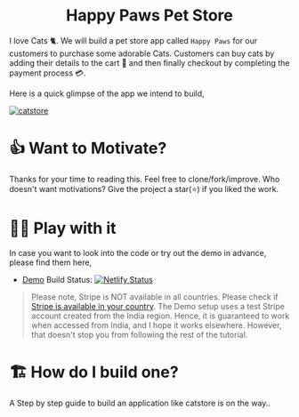 <h1 align="center">
  Happy Paws Pet Store
</h1>

I love Cats 🐈. We will build a pet store app called `Happy Paws` for our customers to purchase some adorable Cats. Customers can buy cats by adding their details to the cart 🛒 and then finally checkout by completing the payment process 💳.

Here is a quick glimpse of the app we intend to build,

[![catstore](https://img.youtube.com/vi/8BeCk71wTUM/0.jpg)](https://www.youtube.com/watch?v=8BeCk71wTUM)

# 👍 Want to Motivate?
Thanks for your time to reading this. Feel free to clone/fork/improve. Who doesn't want motivations? Give the project a star(⭐) if you liked the work.

# 🤾‍♀️ Play with it
In case you want to look into the code or try out the demo in advance, please find them here,
- [Demo](https://happy-paws.netlify.app/)
Build Status: [![Netlify Status](https://api.netlify.com/api/v1/badges/82cddbc2-c063-46e9-a7b7-638fd6b6e2f0/deploy-status)](https://app.netlify.com/sites/happy-paws/deploys)

> Please note, Stripe is NOT available in all countries. Please check if [Stripe is available in your country](https://stripe.com/global). The Demo setup uses a test Stripe account created from the India region. Hence, it is guaranteed to work when accessed from India, and I hope it works elsewhere. However, that doesn't stop you from following the rest of the tutorial.

# 🏗️ How do I build one?
A Step by step guide to build an application like catstore is on the way..
